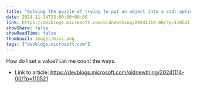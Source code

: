 ```yaml
---
title: "Solving the puzzle of trying to put an object into a std::optional"
date: 2024-11-14T15:00:00+00:00
link: https://devblogs.microsoft.com/oldnewthing/20241114-00/?p=110521
showShare: false
showReadTime: false
thumbnail: images/misc.png
tags: ["devblogs.microsoft.com"]
---
```

How do I set a value? Let me count the ways.

- Link to article: https://devblogs.microsoft.com/oldnewthing/20241114-00/?p=110521